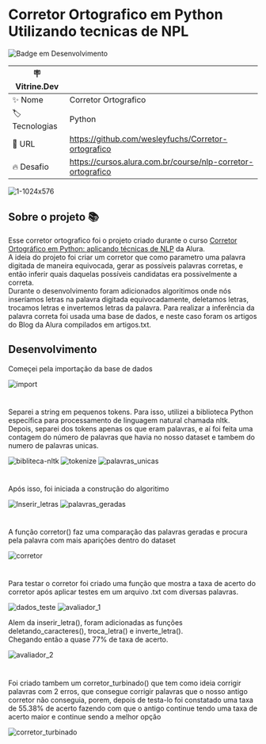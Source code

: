 # Corretor Ortografico em Python Utilizando tecnicas de NPL

![Badge em Desenvolvimento](http://img.shields.io/static/v1?label=STATUS&message=FINALIZADO&color=GREEN&style=for-the-badge)

| :placard: Vitrine.Dev |     |
| -------------         | --- |
| :sparkles: Nome       | Corretor Ortografico
| :label: Tecnologias   | Python
| :rocket: URL          | https://github.com/wesleyfuchs/Corretor-ortografico
| :fire: Desafio        | https://cursos.alura.com.br/course/nlp-corretor-ortografico

<!-- Capa da Vitrine.dev-->
![1-1024x576](https://user-images.githubusercontent.com/55562529/227060027-83e4092f-e943-452c-8aed-b88be98d5635.jpg)


## Sobre o projeto 📚

Esse corretor ortografico foi o projeto criado durante o curso [Corretor Ortográfico em Python: aplicando técnicas de NLP](https://cursos.alura.com.br/course/nlp-corretor-ortografico) da Alura.</br>
A ideia do projeto foi criar um corretor que como parametro uma palavra digitada de maneira equivocada, gerar as possíveis palavras corretas, e então inferir quais daquelas possíveis candidatas era possivelmente a correta.</br> 
Durante o desenvolvimento foram adicionados algoritimos onde nós inseríamos letras na palavra digitada equivocadamente, deletamos letras, trocamos letras e invertemos letras da palavra. Para realizar a inferência da palavra correta foi usada uma base de dados, e neste caso foram os artigos do Blog da Alura compilados em artigos.txt.


## Desenvolvimento

Começei pela importação da base de dados

![import](https://user-images.githubusercontent.com/55562529/227054947-5ffa3eef-dbfe-4aae-b608-272ba329d4f6.png)
#
Separei a string em pequenos tokens. Para isso, utilizei a biblioteca Python específica para processamento de linguagem natural chamada nltk.</br>
Depois, separei dos tokens apenas os que eram palavras, e aí foi feita uma contagem  do número de palavras que havia no nosso dataset e tambem do numero de palavras unicas.

![bibliteca-nltk](https://user-images.githubusercontent.com/55562529/227054945-58820018-b7a0-4bab-833d-896771c19f9a.png)
![tokenize](https://user-images.githubusercontent.com/55562529/227054961-e0d7a7c6-2ada-469e-990a-136e6441190d.png)
![palavras_unicas](https://user-images.githubusercontent.com/55562529/227054949-6408c61d-6ea3-45ac-aea2-2c3bdfbf9333.png)
#
Após isso, foi iniciada a construção do algoritimo 

![Inserir_letras](https://user-images.githubusercontent.com/55562529/227054967-3fbb8ece-66bb-4344-9119-65ddbd5c4fab.png)
![palavras_geradas](https://user-images.githubusercontent.com/55562529/227054969-6ceb1018-33b7-4ac6-b9e0-4fb224d64f9a.png)
#
A função corretor() faz uma comparação das palavras geradas e procura pela palavra com mais aparições dentro do dataset

![corretor](https://user-images.githubusercontent.com/55562529/227054974-4a86a287-3c95-468c-b94f-9518b071d515.png)
#
Para testar o corretor foi criado uma função que mostra a taxa de acerto do corretor após aplicar testes em um arquivo .txt com diversas palavras.


![dados_teste](https://user-images.githubusercontent.com/55562529/227059326-8e96f198-41e6-41c8-b993-84ddbf05efa1.png)
![avaliador_1](https://user-images.githubusercontent.com/55562529/227054965-7e9c9854-8c1b-4858-a73a-88659c9236e1.png)

Alem da inserir_letra(), foram adicionadas as funções deletando_caracteres(), troca_letra() e inverte_letra().</br>
Chegando então a quase 77% de taxa de acerto.

![avaliador_2](https://user-images.githubusercontent.com/55562529/227054977-b0f80b36-459b-48a1-96ae-0e35f5f82761.png)
#
Foi criado tambem um corretor_turbinado() que tem como ideia corrigir palavras com 2 erros, que consegue corrigir palavras que o nosso antigo corretor não conseguia, porem, depois de testa-lo foi constatado uma taxa de 55.38% de acerto fazendo com que o antigo continue tendo uma taxa de acerto maior e continue sendo a melhor opção 

![corretor_turbinado](https://user-images.githubusercontent.com/55562529/227054982-2bc3408c-6387-4660-94ae-61d82690a313.png)

